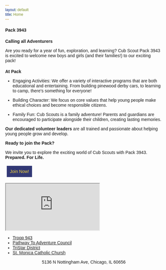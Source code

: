```yaml
---
layout: default
title: Home
---
```


<style>
* {
 font-size: 100%;
 font-family: Arial;
}
</style>

# Pack 3943

## Calling all Adventurers

  Are you ready for a year of fun, exploration, and learning? Cub Scout Pack 3943 is excited to welcome new boys and girls (and their families!) to our exciting pack!

### At Pack

* Engaging Activities: We offer a variety of interactive programs that are both educational and entertaining. From building pinewood derby cars, to learning to camp, there's something for everyone!

* Building Character: We focus on core values that help young people make ethical choices and become responsible citizens.

* Family Fun: Cub Scouts is a family adventure! Parents and guardians are encouraged to participate alongside their children, creating lasting memories.

**Our dedicated volunteer leaders** are all trained and passionate about helping young people grow and develop.

**Ready to join the Pack?**

We invite you to explore the exciting world of Cub Scouts with Pack 3943. **Prepared. For Life.**
<style>
.linkbutton {
  display: inline-block;
  padding: 10px; margin: 5px;
  color: #F6D63A; background: #323875;
  text-decoration: none;
}
</style>
<a class="linkbutton" href="https://my.scouting.org/online-registration/3a5b47f3-0868-4146-914f-f8d36bc34fb9/applicant-type" target="_blank" rel="noopener noreferrer">Join Now!</a>

<div class="iframe-rwd movie wide"><iframe loading="lazy" src="https://www.youtube.com/embed/_Ob9TqddFSY?rel=0&amp;showinfo=0" width="300" height="150" allowfullscreen="allowfullscreen"></iframe></div>

* [Troop 943](http://www.bsatroop943.net/)
* [Pathway To Adventure Council](https://pathwaytoadventure.org/)
* [TriStar District](https://pathwaytoadventure.org/districts/tristar/)
* [St. Monica Catholic Chursh](https://stmonica.us/)

<footer>
<p style="text-align: center">5136 N Nottingham Ave, Chicago, IL 60656</p>
</footer>